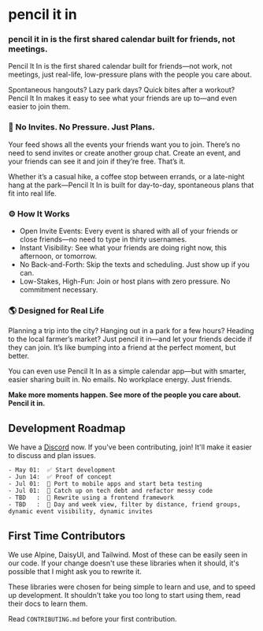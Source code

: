 # pencil it in


### pencil it in is the first shared calendar built for friends, not meetings.

Pencil It In is the first shared calendar built for friends—not work, not meetings, just real-life, low-pressure plans
with the people you care about.


Spontaneous hangouts? Lazy park days? Quick bites after a workout? Pencil It In makes it easy to see what your friends
are up to—and even easier to join them.

### 📝 No Invites. No Pressure. Just Plans.

Your feed shows all the events your friends want you to join. There’s no need to send invites or create another group
chat. Create an event, and your friends can see it and join if they’re free. That’s it.

Whether it’s a casual hike, a coffee stop between errands, or a late-night hang at the park—Pencil It In is built for
day-to-day, spontaneous plans that fit into real life.

### ⚙️ How It Works

- Open Invite Events: Every event is shared with all of your friends or close friends—no need to type in thirty
  usernames.
- Instant Visibility: See what your friends are doing right now, this afternoon, or tomorrow.
- No Back-and-Forth: Skip the texts and scheduling. Just show up if you can.
- Low-Stakes, High-Fun: Join or host plans with zero pressure. No commitment necessary.

### 🌎 Designed for Real Life

Planning a trip into the city? Hanging out in a park for a few hours? Heading to the local farmer’s market? Just pencil
it in—and let your friends decide if they can join. It’s like bumping into a friend at the perfect moment, but better.

You can even use Pencil It In as a simple calendar app—but with smarter, easier sharing built in. No emails. No
workplace energy. Just friends.

**Make more moments happen. See more of the people you care about. Pencil it in.**

## Development Roadmap

We have a [Discord](https://discord.gg/6eF36VUTPC) now. If you've been contributing, join! It'll make it easier to
discuss
and plan issues.

```
- May 01:  ✅ Start development
- Jun 14:  ✅ Proof of concept
- Jul 01:  🚀 Port to mobile apps and start beta testing
- Jul 01:  🚀 Catch up on tech debt and refactor messy code
- TBD   :  🚧 Rewrite using a frontend framework
- TBD   :  🚧 Day and week view, filter by distance, friend groups, dynamic event visibility, dynamic invites  
```

## First Time Contributors

We use Alpine, DaisyUI, and Tailwind. Most of these can be easily seen in our code.
If your change doesn't use these libraries when it should, it's possible that I might ask you
to rewrite it.

These libraries were chosen for being simple to learn and use, and to speed up development. It
shouldn't take you too long to start using them, read their docs to learn them.

Read `CONTRIBUTING.md` before your first contribution.

